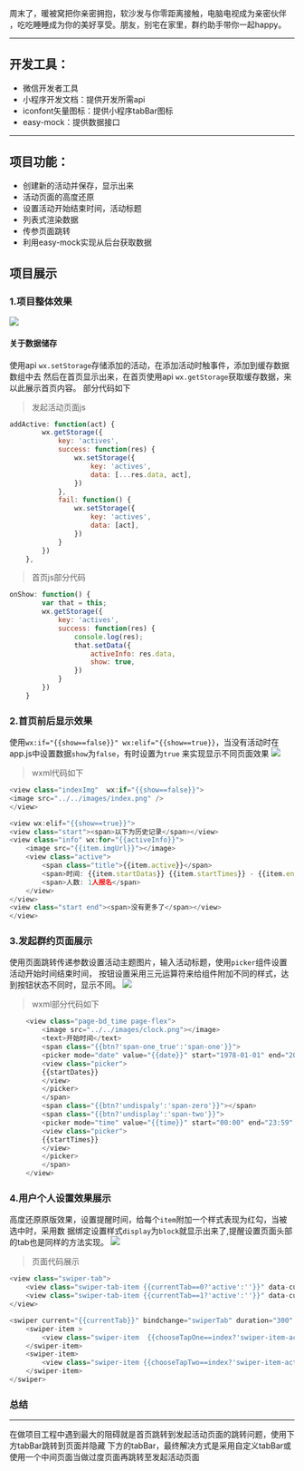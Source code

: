 周末了，暖被窝把你亲密拥抱，软沙发与你零距离接触，电脑电视成为亲密伙伴
，吃吃睡睡成为你的美好享受。朋友，别宅在家里，群约助手带你一起happy。

<hr>

## 开发工具：
- 微信开发者工具
- 小程序开发文档：提供开发所需api
- iconfont矢量图标：提供小程序tabBar图标
- easy-mock：提供数据接口


<hr>

## 项目功能：
- 创建新的活动并保存，显示出来
- 活动页面的高度还原
- 设置活动开始结束时间，活动标题
- 列表式渲染数据
- 传参页面跳转
- 利用easy-mock实现从后台获取数据


## 项目展示
### 1.项目整体效果
![](https://user-gold-cdn.xitu.io/2017/12/16/1605fb0ce07b8e13?w=289&h=504&f=gif&s=1862344)
#### 关于数据储存
使用api `wx.setStorage`存储添加的活动，在添加活动时触事件，添加到缓存数据数组中去
然后在首页显示出来，在首页使用api `wx.getStorage`获取缓存数据，来以此展示首页内容。
部分代码如下

> 发起活动页面js

``` javascript
addActive: function(act) {
        wx.getStorage({
            key: 'actives',
            success: function(res) {
                wx.setStorage({
                    key: 'actives',
                    data: [...res.data, act],
                })
            },
            fail: function() {
                wx.setStorage({
                    key: 'actives',
                    data: [act],
                })
            }
        })
    },

```
> 首页js部分代码

``` javascript
onShow: function() {
        var that = this;
        wx.getStorage({
            key: 'actives',
            success: function(res) {
                console.log(res);
                that.setData({
                    activeInfo: res.data,
                    show: true,
                })
            }
        })
    }
```


### 2.首页前后显示效果
使用`wx:if="{{show==false}}" wx:elif="{{show==true}}`，当没有活动时在app.js中设置数据`show`为`false`，有时设置为`true`
来实现显示不同页面效果
![](https://user-gold-cdn.xitu.io/2017/12/16/1605fb5273071071?w=289&h=504&f=gif&s=129360)
> wxml代码如下

``` javascript
<view class="indexImg"  wx:if="{{show==false}}">
<image src="../../images/index.png" />
</view>

<view wx:elif="{{show==true}}">
<view class="start"><span>以下为历史记录</span></view>
<view class="info" wx:for="{{activeInfo}}">
    <image src="{{item.imgUrl}}"></image>
    <view class="active">
        <span class="title">{{item.active}}</span>
        <span>时间: {{item.startDatas}} {{item.startTimes}} - {{item.endTimes}}</span>
        <span>人数: 1人报名</span>
    </view>
</view>
<view class="start end"><span>没有更多了</span></view>
</view>
```


### 3.发起群约页面展示

使用页面跳转传递参数设置活动主题图片，输入活动标题，使用`picker`组件设置活动开始时间结束时间，
按钮设置采用三元运算符来给组件附加不同的样式，达到按钮状态不同时，显示不同。
![](https://user-gold-cdn.xitu.io/2017/12/16/1605fc2fc673e317?w=289&h=504&f=gif&s=900625)
> wxml部分代码如下

``` javascript
    <view class="page-bd_time page-flex">
        <image src="../../images/clock.png"></image>
        <text>开始时间</text>
        <span class="{{btn?'span-one_true':'span-one'}}">
        <picker mode="date" value="{{date}}" start="1978-01-01" end="2017-12-23" bindchange="bindStartDateChange">  
        <view class="picker">
        {{startDates}}  
        </view>  
        </picker> 
        </span>
        <span class="{{btn?'undispaly':'span-zero'}}"></span>
        <span class="{{btn?'undisplay':'span-two'}}">
        <picker mode="time" value="{{time}}" start="00:00" end="23:59" bindchange="bindStartTimeChange">  
        <view class="picker"> 
        {{startTimes}}
        </view>  
        </picker>
        </span>
    </view>
```


### 4.用户个人设置效果展示
高度还原原版效果，设置提醒时间，给每个`item`附加一个样式表现为红勾，当被选中时，采用数
据绑定设置样式`display`为`block`就显示出来了,提醒设置页面头部的tab也是同样的方法实现。
![](https://user-gold-cdn.xitu.io/2017/12/16/1605fd008588fc04?w=289&h=504&f=gif&s=112261)

> 页面代码展示

``` javascript
<view class="swiper-tab">
    <view class="swiper-tab-item {{currentTab==0?'active':''}}" data-current="0" bindtap="clickTab">默认提醒</view>
    <view class="swiper-tab-item {{currentTab==1?'active':''}}" data-current="1" bindtap="clickTab">全天提醒</view>
</view>

<swiper current="{{currentTab}}" bindchange="swiperTab" duration="300" height="800rpx">
    <swiper-item >
        <view class="swiper-item  {{chooseTapOne==index?'swiper-item-active':''}}" wx:for="{{timeData_one}}" data-current="{{index}}" bindtap="clickTimeOne">{{item}}</view>
    </swiper-item>
    <swiper-item>
        <view class="swiper-item {{chooseTapTwo==index?'swiper-item-active':''}}" wx:for="{{timeData_two}}" data-current="{{index}}" bindtap="clickTimeTwo">{{item}}</view>
    </swiper-item>
</swiper>
```

### 总结
<hr>
在做项目工程中遇到最大的阻碍就是首页跳转到发起活动页面的跳转问题，使用下方tabBar跳转到页面并隐藏
下方的tabBar，最终解决方式是采用自定义tabBar或使用一个中间页面当做过度页面再跳转至发起活动页面




